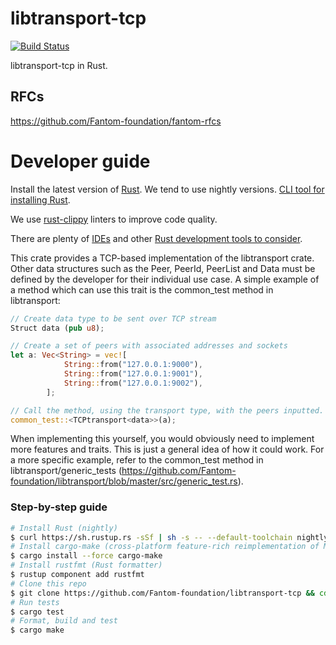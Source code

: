 libtransport-tcp
===========
[![Build Status](https://travis-ci.org/Fantom-foundation/libtransport-tcp.svg?branch=master)](https://travis-ci.org/Fantom-foundation/libtransport-tcp)

libtransport-tcp in Rust.

## RFCs

https://github.com/Fantom-foundation/fantom-rfcs

# Developer guide

Install the latest version of [Rust](https://www.rust-lang.org). We tend to use nightly versions. [CLI tool for installing Rust](https://rustup.rs).

We use [rust-clippy](https://github.com/rust-lang-nursery/rust-clippy) linters to improve code quality.

There are plenty of [IDEs](https://areweideyet.com) and other [Rust development tools to consider](https://github.com/rust-unofficial/awesome-rust#development-tools).

This crate provides a TCP-based implementation of the libtransport crate. Other data structures such as the Peer, PeerId, 
PeerList and Data must be defined by the developer for their individual use case. A simple example of a method which can 
use this trait is the common_test method in libtransport:

```rust
// Create data type to be sent over TCP stream
Struct data (pub u8);

// Create a set of peers with associated addresses and sockets
let a: Vec<String> = vec![
            String::from("127.0.0.1:9000"),
            String::from("127.0.0.1:9001"),
            String::from("127.0.0.1:9002"),
        ];

// Call the method, using the transport type, with the peers inputted. 
common_test::<TCPtransport<data>>(a);
```

When implementing this yourself, you would obviously need to implement more features and traits. This is just a general
idea of how it could work. For a more specific example, refer to the common_test method in libtransport/generic_tests 
(https://github.com/Fantom-foundation/libtransport/blob/master/src/generic_test.rs).

### Step-by-step guide
```bash
# Install Rust (nightly)
$ curl https://sh.rustup.rs -sSf | sh -s -- --default-toolchain nightly
# Install cargo-make (cross-platform feature-rich reimplementation of Make)
$ cargo install --force cargo-make
# Install rustfmt (Rust formatter)
$ rustup component add rustfmt
# Clone this repo
$ git clone https://github.com/Fantom-foundation/libtransport-tcp && cd libtransport-tcp
# Run tests
$ cargo test
# Format, build and test
$ cargo make
```
